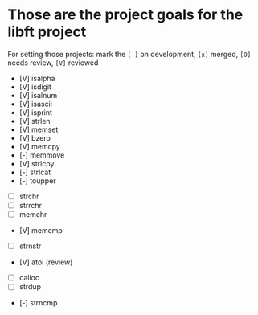 # Those are the project goals for the libft project

For setting those projects:
mark the `[-]` on development, `[x]` merged, `[O]` needs review, `[V]` reviewed

- [V] isalpha
- [V] isdigit
- [V] isalnum
- [V] isascii
- [V] isprint
- [V] strlen
- [V] memset
- [V] bzero
- [V] memcpy
- [-] memmove
- [V] strlcpy
- [-] strlcat
- [-] toupper
- [ ] strchr
- [ ] strrchr
- [ ] memchr
- [V] memcmp
- [ ] strnstr
- [V] atoi (review)
- [ ] calloc
- [ ] strdup
- [-] strncmp

